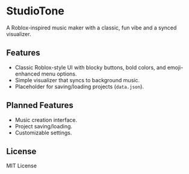 # StudioTone
A Roblox-inspired music maker with a classic, fun vibe and a synced visualizer.

## Features
- Classic Roblox-style UI with blocky buttons, bold colors, and emoji-enhanced menu options.
- Simple visualizer that syncs to background music.
- Placeholder for saving/loading projects (`data.json`).

## Planned Features
- Music creation interface.
- Project saving/loading.
- Customizable settings.

## License
MIT License
